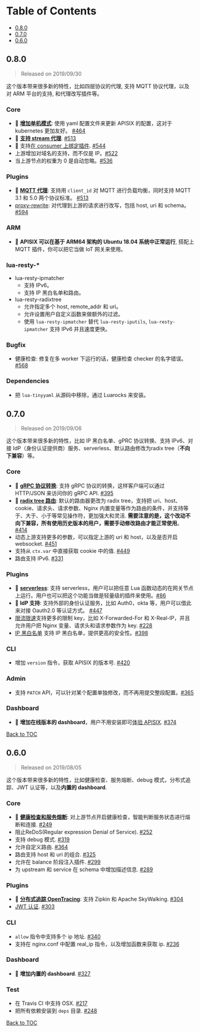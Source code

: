 # Table of Contents

- [0.8.0](#080)
- [0.7.0](#070)
- [0.6.0](#060)


## 0.8.0
> Released on 2019/09/30

这个版本带来很多新的特性，比如四层协议的代理, 支持 MQTT 协议代理，以及对 ARM 平台的支持, 和代理改写插件等。

### Core
- :sunrise: **[增加单机模式](https://github.com/iresty/apisix/blob/master/doc/stand-alone-cn.md)**: 使用 yaml 配置文件来更新 APISIX 的配置，这对于 kubernetes 更加友好。 [#464](https://github.com/iresty/apisix/pull/464)
- :sunrise: **[支持 stream 代理](https://github.com/iresty/apisix/blob/master/doc/stream-proxy-cn.md)**. [#513](https://github.com/iresty/apisix/pull/513)
- :sunrise: 支持[在 consumer 上绑定插件](https://github.com/iresty/apisix/blob/master/doc/architecture-design-cn.md#consumer). [#544](https://github.com/iresty/apisix/pull/544)
- 上游增加对域名的支持，而不仅是 IP。[#522](https://github.com/iresty/apisix/pull/522)
- 当上游节点的权重为 0 是自动忽略。[#536](https://github.com/iresty/apisix/pull/536)

### Plugins
- :sunrise: **[MQTT 代理](https://github.com/iresty/apisix/blob/master/doc/plugins/mqtt-proxy-cn.md)**: 支持用 `client_id` 对 MQTT 进行负载均衡，同时支持 MQTT 3.1 和 5.0 两个协议标准。 [#513](https://github.com/iresty/apisix/pull/513)
- [proxy-rewrite](https://github.com/iresty/apisix/blob/master/doc/plugins/proxy-rewrite.md): 对代理到上游的请求进行改写，包括 host, uri 和 schema。 [#594](https://github.com/iresty/apisix/pull/594)

### ARM
- :sunrise: **APISIX 可以在基于 ARM64 架构的 Ubuntu 18.04 系统中正常运行**, 搭配上 MQTT 插件，你可以把它当做 IoT 网关来使用。

### lua-resty-*
- lua-resty-ipmatcher
    - 支持 IPv6。
    - 支持 IP 黑白名单和路由。
- lua-resty-radixtree
    - 允许指定多个 host, remote_addr 和 uri。
    - 允许设置用户自定义函数来做额外的过滤。
    - 使用 `lua-resty-ipmatcher` 替代 `lua-resty-iputils`, `lua-resty-ipmatcher` 支持 IPv6 并且速度更快。


### Bugfix
- 健康检查: 修复在多 worker 下运行的话，健康检查 checker 的名字错误。 [#568](https://github.com/iresty/apisix/issues/568)

### Dependencies
- 把 `lua-tinyyaml` 从源码中移除，通过 Luarocks 来安装。

## 0.7.0

> Released on 2019/09/06

这个版本带来很多新的特性，比如 IP 黑白名单、gPRC 协议转换、支持 IPv6、对接 IdP（身份认证提供商）服务、serverless、默认路由修改为radix tree（**不向下兼容**）等。

### Core
- :sunrise: **[gRPC 协议转换](https://github.com/iresty/apisix/blob/master/doc/plugins/grpc-transcoding-cn.md)**: 支持 gRPC 协议的转换，这样客户端可以通过 HTTP/JSON 来访问你的 gRPC API. [#395](https://github.com/iresty/apisix/issues/395)
- :sunrise: **[radix tree 路由](https://github.com/iresty/apisix/blob/master/doc/router-radixtree.md)**: 默认的路由器更改为 radix tree，支持把 uri、host、cookie、请求头、请求参数、Nginx 内置变量等作为路由的条件，并支持等于、大于、小于等常见操作符，更加强大和灵活. **需要注意的是，这个改动不向下兼容，所有使用历史版本的用户，需要手动修改路由才能正常使用**。[#414](https://github.com/iresty/apisix/issues/414)
- 动态上游支持更多的参数，可以指定上游的 uri 和 host，以及是否开启 websocket. [#451](https://github.com/iresty/apisix/pull/451)
- 支持从 `ctx.var` 中直接获取 cookie 中的值. [#449](https://github.com/iresty/apisix/pull/449)
- 路由支持 IPv6. [#331](https://github.com/iresty/apisix/issues/331)

### Plugins
- :sunrise: **[serverless](https://github.com/iresty/apisix/blob/master/doc/plugins/serverless-cn.md)**: 支持 serverless，用户可以把任意 Lua 函数动态的在网关节点上运行。用户也可以把这个功能当做是轻量级的插件来使用。[#86](https://github.com/iresty/apisix/pull/86)
- :sunrise: **IdP 支持**: 支持外部的身份认证服务，比如 Auth0，okta 等，用户可以借此来对接 Oauth2.0 等认证方式。 [#447](https://github.com/iresty/apisix/pull/447)
- [限流限速](https://github.com/iresty/apisix/blob/master/doc/plugins/limit-conn-cn.md)支持更多的限制 key，比如 X-Forwarded-For 和 X-Real-IP，并且允许用户把 Nginx 变量、请求头和请求参数作为 key. [#228](https://github.com/iresty/apisix/issues/228)
- [IP 黑白名单](https://github.com/iresty/apisix/blob/master/doc/plugins/ip-restriction.md) 支持 IP 黑白名单，提供更高的安全性。[#398](https://github.com/iresty/apisix/pull/398)

### CLI
- 增加 `version` 指令，获取 APISIX 的版本号. [#420](https://github.com/iresty/apisix/issues/420)

### Admin
- 支持 `PATCH` API，可以针对某个配置单独修改，而不再用提交整段配置。[#365](https://github.com/iresty/apisix/pull/365)

### Dashboard
- :sunrise: **增加在线版本的 dashboard**，用户不用安装即可[体验 APISIX](http://apisix.iresty.com/). [#374](https://github.com/iresty/apisix/issues/374)


[Back to TOC](#table-of-contents)


## 0.6.0

> Released on 2019/08/05

这个版本带来很多新的特性，比如健康检查、服务熔断、debug 模式，分布式追踪、JWT
认证等，以及**内置的 dashboard**.

### Core
- :sunrise: **[健康检查和服务熔断](https://github.com/iresty/apisix/blob/master/doc/health-check.md)**: 对上游节点开启健康检查，智能判断服务状态进行熔断和连接. [#249](https://github.com/iresty/apisix/pull/249)
- 阻止ReDoS(Regular expression Denial of Service). [#252](https://github.com/iresty/apisix/pull/250)
- 支持 debug 模式. [#319](https://github.com/iresty/apisix/pull/319)
- 允许自定义路由. [#364](https://github.com/iresty/apisix/pull/364)
- 路由支持 host 和 uri 的组合. [#325](https://github.com/iresty/apisix/pull/325)
- 允许在 balance 阶段注入插件. [#299](https://github.com/iresty/apisix/pull/299)
- 为 upstream 和 service 在 schema 中增加描述信息. [#289](https://github.com/iresty/apisix/pull/289)

### Plugins
- :sunrise: **[分布式追踪 OpenTracing](https://github.com/iresty/apisix/blob/master/doc/plugins/zipkin.md)**: 支持 Zipkin 和 Apache SkyWalking. [#304](https://github.com/iresty/apisix/pull/304)
- [JWT 认证](https://github.com/iresty/apisix/blob/master/doc/plugins/jwt-auth-cn.md). [#303](https://github.com/iresty/apisix/pull/303)

### CLI
- `allow` 指令中支持多个 ip 地址. [#340](https://github.com/iresty/apisix/pull/340)
- 支持在 nginx.conf 中配置 real_ip 指令，以及增加函数来获取 ip. [#236](https://github.com/iresty/apisix/pull/236)

### Dashboard
- :sunrise: **增加内置的 dashboard**. [#327](https://github.com/iresty/apisix/pull/327)

### Test
- 在 Travis CI 中支持 OSX. [#217](https://github.com/iresty/apisix/pull/217)
- 把所有依赖安装到 `deps` 目录. [#248](https://github.com/iresty/apisix/pull/248)

[Back to TOC](#table-of-contents)
